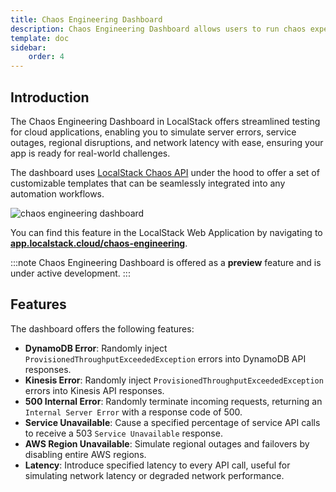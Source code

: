 ```yaml
---
title: Chaos Engineering Dashboard
description: Chaos Engineering Dashboard allows users to run chaos experiments within their application stack to test the system's resilience.
template: doc
sidebar:
    order: 4
---
```


## Introduction

The Chaos Engineering Dashboard in LocalStack offers streamlined testing for cloud applications, enabling you to simulate server errors, service outages, regional disruptions, and network latency with ease, ensuring your app is ready for real-world challenges.

The dashboard uses [LocalStack Chaos API](/aws/capabilities/chaos-engineering/chaos-api) under the hood to offer a set of customizable templates that can be seamlessly integrated into any automation workflows.

![chaos engineering dashboard](/images/aws/chaos-engineering-dashboard.png)

You can find this feature in the LocalStack Web Application by navigating to [**app.localstack.cloud/chaos-engineering**](https://app.localstack.cloud/chaos-engineering).

:::note
Chaos Engineering Dashboard is offered as a **preview** feature and is under active development.
:::

## Features

The dashboard offers the following features:

* **DynamoDB Error**: Randomly inject `ProvisionedThroughputExceededException` errors into DynamoDB API responses.
* **Kinesis Error**: Randomly inject `ProvisionedThroughputExceededException` errors into Kinesis API responses.
* **500 Internal Error**: Randomly terminate incoming requests, returning an `Internal Server Error` with a response code of 500.
* **Service Unavailable**: Cause a specified percentage of service API calls to receive a 503 `Service Unavailable` response.
* **AWS Region Unavailable**: Simulate regional outages and failovers by disabling entire AWS regions.
* **Latency**: Introduce specified latency to every API call, useful for simulating network latency or degraded network performance.
